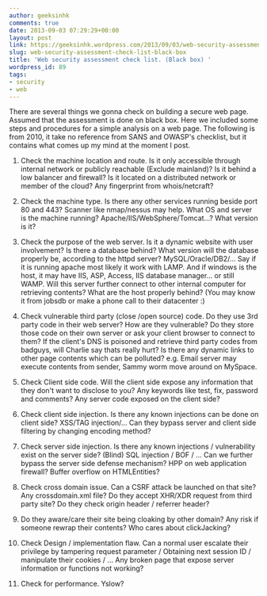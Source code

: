 ```yaml
---
author: geeksinhk
comments: true
date: 2013-09-03 07:29:29+00:00
layout: post
link: https://geeksinhk.wordpress.com/2013/09/03/web-security-assessment-check-list-black-box/
slug: web-security-assessment-check-list-black-box
title: 'Web security assessment check list. (Black box) '
wordpress_id: 89
tags:
- security
- web
---
```


There are several things we gonna check on building a secure web page. Assumed that the assessment is done on black box. Here we included some steps and procedures for a simple analysis on a web page. The following is from 2010, it take no reference from SANS and OWASP's checklist, but it contains what comes up my mind at the moment I post.


	
  1. Check the machine location and route. Is it only accessible through internal network or publicly reachable (Exclude mainland)? Is it behind a low balancer and firewall? Is it located on a distributed network or member of the cloud? Any fingerprint from whois/netcraft?

	
  2. Check the machine type. Is there any other services running beside port 80 and 443? Scanner like nmap/nessus may help. What OS and server is the machine running? Apache/IIS/WebSphere/Tomcat...? What version is it?

	
  3. Check the purpose of the web server. Is it a dynamic website with user involvement? Is there a database behind? What version will the database properly be, according to the httpd server? MySQL/Oracle/DB2/... Say if it is running apache most likely it work with LAMP. And if windows is the host, it may have IIS, ASP, Access, IIS database manager... or still WAMP. Will this server further connect to other internal computer for retrieving contents? What are the host properly behind? (You may know it from jobsdb or make a phone call to their datacenter :)

	
  4. Check vulnerable third party (close /open source) code. Do they use 3rd party code in their web server? How are they vulnerable? Do they store those code on their own server or ask your client browser to connect to them? If the client's DNS is poisoned and retrieve third party codes from badguys, will Charlie say thats really hurt? Is there any dynamic links to other page contents which can be polluted? e.g. Email server may execute contents from sender, Sammy worm move around on MySpace.

	
  5. Check Client side code. Will the client side expose any information that they don't want to disclose to you? Any keywords like test, fix, password and comments? Any server code exposed on the client side?

	
  6. Check client side injection. Is there any known injections can be done on client side? XSS/TAG injection/... Can they bypass server and client side filtering by changing encoding method?

	
  7. Check server side injection. Is there any known injections / vulnerability exist on the server side? (Blind) SQL injection / BOF / ... Can we further bypass the server side defense mechanism? HPP on web application firewall? Buffer overflow on HTMLEntities?

	
  8. Check cross domain issue. Can a CSRF attack be launched on that site? Any crossdomain.xml file? Do they accept XHR/XDR request from third party site? Do they check origin header / referrer header?

	
  9. Do they aware/care their site being cloaking by other domain? Any risk if someone rewrap their contents? Who cares about clickJacking?

	
  10. Check Design / implementation flaw. Can a normal user escalate their privilege by tampering request parameter / Obtaining next session ID / manipulate their cookies / ... Any broken page that expose server information or functions not working?

	
  11. Check for performance. Yslow?

